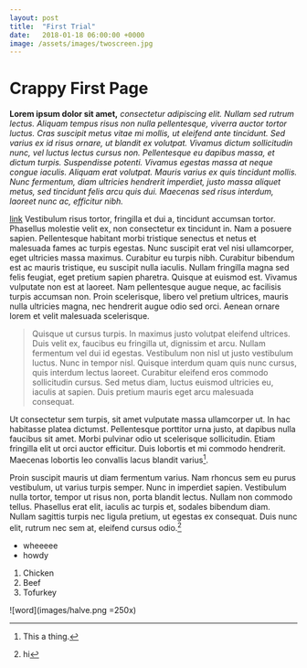 ```yaml
---
layout: post
title:  "First Trial"
date:   2018-01-18 06:00:00 +0000
image: /assets/images/twoscreen.jpg
---
```


# Crappy First Page
**Lorem ipsum dolor sit amet,** _consectetur adipiscing elit. Nullam sed rutrum lectus. Aliquam tempus risus non nulla pellentesque, viverra auctor tortor luctus. Cras suscipit metus vitae mi mollis, ut eleifend ante tincidunt. Sed varius ex id risus ornare, ut blandit ex volutpat. Vivamus dictum sollicitudin nunc, vel luctus lectus cursus non. Pellentesque eu dapibus massa, et dictum turpis. Suspendisse potenti. Vivamus egestas massa at neque congue iaculis. Aliquam erat volutpat. Mauris varius ex quis tincidunt mollis. Nunc fermentum, diam ultricies hendrerit imperdiet, justo massa aliquet metus, sed tincidunt felis arcu quis dui. Maecenas sed risus interdum, laoreet nunc ac, efficitur nibh._

[link](http://www.google.com)
Vestibulum risus tortor, fringilla et dui a, tincidunt accumsan tortor. Phasellus molestie velit ex, non consectetur ex tincidunt in. Nam a posuere sapien. Pellentesque habitant morbi tristique senectus et netus et malesuada fames ac turpis egestas. Nunc suscipit erat vel nisi ullamcorper, eget ultricies massa maximus. Curabitur eu turpis nibh. Curabitur bibendum est ac mauris tristique, eu suscipit nulla iaculis. Nullam fringilla magna sed felis feugiat, eget pretium sapien pharetra. Quisque at euismod est. Vivamus vulputate non est at laoreet. Nam pellentesque augue neque, ac facilisis turpis accumsan non. Proin scelerisque, libero vel pretium ultrices, mauris nulla ultricies magna, nec hendrerit augue odio sed orci. Aenean ornare lorem et velit malesuada scelerisque.

>Quisque ut cursus turpis. In maximus justo volutpat eleifend ultrices. Duis velit ex, faucibus eu fringilla ut, dignissim et arcu. Nullam fermentum vel dui id egestas. Vestibulum non nisl ut justo vestibulum luctus. Nunc in tempor nisl. Quisque interdum quam quis nunc cursus, quis interdum lectus laoreet. Curabitur eleifend eros commodo sollicitudin cursus. Sed metus diam, luctus euismod ultricies eu, iaculis at sapien. Duis pretium mauris eget arcu malesuada consequat.

Ut consectetur sem turpis, sit amet vulputate massa ullamcorper ut. In hac habitasse platea dictumst. Pellentesque porttitor urna justo, at dapibus nulla faucibus sit amet. Morbi pulvinar odio ut scelerisque sollicitudin. Etiam fringilla elit ut orci auctor efficitur. Duis lobortis et mi commodo hendrerit. Maecenas lobortis leo convallis lacus blandit varius[^1].

Proin suscipit mauris ut diam fermentum varius. Nam rhoncus sem eu purus vestibulum, ut varius turpis semper. Nunc in imperdiet sapien. Vestibulum nulla tortor, tempor ut risus non, porta blandit lectus. Nullam non commodo tellus. Phasellus erat elit, iaculis ac turpis et, sodales bibendum diam. Nullam sagittis turpis nec ligula pretium, ut egestas ex consequat. Duis nunc elit, rutrum nec sem at, eleifend cursus odio.[^2]

* wheeeee
* howdy
1. Chicken
2. Beef
3. Tofurkey

![word](images/halve.png =250x)

[^1]: This a thing.
[^2]: hi
